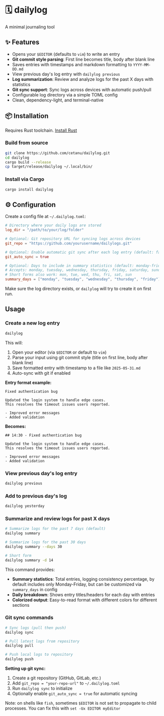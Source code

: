 # 🗓️ dailylog

A minimal journaling tool

## ✨ Features

- Opens your `$EDITOR` (defaults to `vim`) to write an entry
- **Git commit style parsing**: First line becomes title, body after blank line
- Saves entries with timestamps and markdown formatting to `YYYY-MM-DD.md`
- View previous day's log entry with `dailylog previous`
- **Log summarization**: Review and analyze logs for the past X days with statistics
- **Git sync support**: Sync logs across devices with automatic push/pull
- Configurable log directory via a simple TOML config
- Clean, dependency-light, and terminal-native

## 📦 Installation

Requires Rust toolchain. [Install Rust](https://www.rust-lang.org/tools/install)

### Build from source

```bash
git clone https://github.com/cetanu/dailylog.git
cd dailylog
cargo build --release
cp target/release/dailylog ~/.local/bin/
```

### Install via Cargo

```bash
cargo install dailylog
```


## ⚙️ Configuration

Create a config file at `~/.dailylog.toml`:

```toml
# Directory where your daily logs are stored
log_dir = "/path/to/your/log/folder"

# Optional: Git repository URL for syncing logs across devices
git_repo = "https://github.com/yourusername/dailylogs.git"

# Optional: Enable automatic git sync after each log entry (default: false)
git_auto_sync = true

# Optional: Days to include in summary statistics (default: monday-friday)
# Accepts: monday, tuesday, wednesday, thursday, friday, saturday, sunday
# Short forms also work: mon, tue, wed, thu, fri, sat, sun
summary_days = ["monday", "tuesday", "wednesday", "thursday", "friday"]
```

Make sure the log directory exists, or `dailylog` will try to create it on first run.

## Usage

### Create a new log entry

```bash
dailylog
```

This will:
1. Open your editor (via `$EDITOR` or default to `vim`)
2. Parse your input using git commit style (title on first line, body after blank line)
3. Save formatted entry with timestamp to a file like `2025-05-31.md`
4. Auto-sync with git if enabled

**Entry format example:**
```
Fixed authentication bug

Updated the login system to handle edge cases.
This resolves the timeout issues users reported.

- Improved error messages
- Added validation
```

**Becomes:**
```
## 14:30 - Fixed authentication bug

Updated the login system to handle edge cases.
This resolves the timeout issues users reported.

- Improved error messages
- Added validation
```

### View previous day's log entry

```bash
dailylog previous
```

### Add to previous day's log

```bash
dailylog yesterday
```

### Summarize and review logs for past X days

```bash
# Summarize logs for the past 7 days (default)
dailylog summary

# Summarize logs for the past 30 days
dailylog summary --days 30

# Short form
dailylog summary -d 14
```

This command provides:
- **Summary statistics**: Total entries, logging consistency percentage, by
    default includes only Monday-Friday, but can be customized via `summary_days`
    in config
- **Daily breakdown**: Shows entry titles/headers for each day with entries
- **Colorized output**: Easy-to-read format with different colors for different sections

### Git sync commands

```bash
# Sync logs (pull then push)
dailylog sync

# Pull latest logs from repository
dailylog pull

# Push local logs to repository
dailylog push
```

**Setting up git sync:**
1. Create a git repository (GitHub, GitLab, etc.)
2. Add `git_repo = "your-repo-url"` to `~/.dailylog.toml`
3. Run `dailylog sync` to initialize
4. Optionally enable `git_auto_sync = true` for automatic syncing

Note: on shells like `fish`, sometimes `$EDITOR` is not set to propagate to child processes. You can fix this with `set -Ux EDITOR myEditor`
